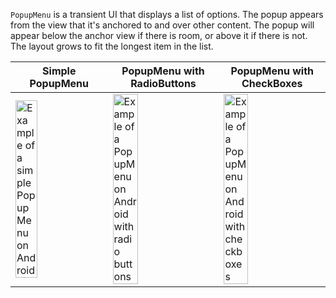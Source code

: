 `PopupMenu` is a transient UI that displays a list of options. The popup appears from the view that it's anchored to and over other content. The popup will appear below the anchor view if there is room, or above it if there is not. The layout grows to fit the longest item in the list.

| Simple PopupMenu                                                                                                                                                                                         | PopupMenu with RadioButtons                                                                                                                                                                                                 | PopupMenu with CheckBoxes                                                                                                                                                                                             |
| -------------------------------------------------------------------------------------------------------------------------------------------------------------------------------------------------------- | --------------------------------------------------------------------------------------------------------------------------------------------------------------------------------------------------------------------------- | --------------------------------------------------------------------------------------------------------------------------------------------------------------------------------------------------------------------- |
| <img src="https://static2.sharepointonline.com/files/fabric/fabric-website/images/controls/android/surfaces/popup_menu_simple.png" alt="Example of a simple PopupMenu on Android" style="width: 50%;" /> | <img src="https://static2.sharepointonline.com/files/fabric/fabric-website/images/controls/android/surfaces/popup_menu_radio_buttons.png" alt="Example of a PopupMenu on Android with radio buttons" style="width: 50%;" /> | <img src="https://static2.sharepointonline.com/files/fabric/fabric-website/images/controls/android/surfaces/popup_menu_checkboxes.png" alt="Example of a PopupMenu on Android with checkboxes" style="width: 50%;" /> |
